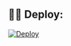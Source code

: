 
## 👨‍💻 Deploy: 
[![Deploy](https://www.herokucdn.com/deploy/button.svg)](https://heroku.com/deploy?template=https://github.com/AmineSoukara/BotStatus/tree/Pyrogram)

